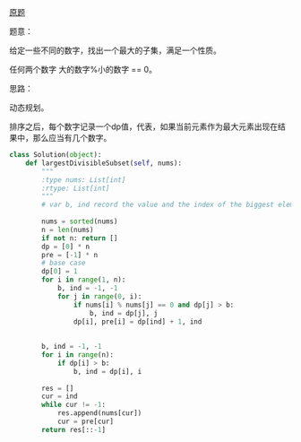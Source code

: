 [原题](https://leetcode.com/problems/largest-divisible-subset/)


题意：

给定一些不同的数字，找出一个最大的子集，满足一个性质。

任何两个数字 大的数字%小的数字 == 0。


思路：

动态规划。

排序之后，每个数字记录一个dp值，代表，如果当前元素作为最大元素出现在结果中，那么应当有几个数字。


```Python
class Solution(object):
    def largestDivisibleSubset(self, nums):
        """
        :type nums: List[int]
        :rtype: List[int]
        """
        # var b, ind record the value and the index of the biggest element
        
        nums = sorted(nums)
        n = len(nums)
        if not n: return []
        dp = [0] * n
        pre = [-1] * n
        # base case
        dp[0] = 1
        for i in range(1, n):
            b, ind = -1, -1
            for j in range(0, i):
                if nums[i] % nums[j] == 0 and dp[j] > b:
                    b, ind = dp[j], j
                dp[i], pre[i] = dp[ind] + 1, ind
          
        
        b, ind = -1, -1
        for i in range(n):
            if dp[i] > b:
                b, ind = dp[i], i
        
        res = []
        cur = ind
        while cur != -1:
            res.append(nums[cur])
            cur = pre[cur]
        return res[::-1]
            
    
        
            
                    
                    
```